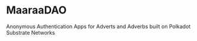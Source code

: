 # MaaraaDAO
Anonymous Authentication Apps for Adverts and Adverbs built on Polkadot Substrate Networks

